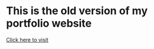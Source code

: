 # This is the old version of my portfolio website
<a href="https://fernandocarvalhodev.com/"> Click here to visit </a>
